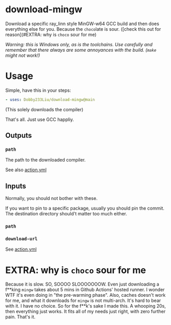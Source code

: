# download-mingw
Download a specific ray_linn style MinGW-w64 GCC build and then does everything else for you.
Because the `choco`late is sour. ([check this out for reason](#EXTRA: why is `choco` sour for me)

*Warning: this is Windows only, as is the toolchains. Use carefully and remember that there always are some annoyances with the build. (`make` might not work!)*

# Usage
Simple, have this in your steps:
```yaml
- uses: Dobby233Liu/download-mingw@main
```
(This solely downloads the compiler)

That's all. Just use GCC happliy.

## Outputs

### `path`
The path to the downloaded compiler.

See also [action.yml](action.yml)

## Inputs
Normally, you should not bother with these.

If you want to pin to a specific package, usually you should pin the commit.
The destination directory should't matter too much either.

### `path`
### `download-url`

See [action.yml](action.yml)

# EXTRA: why is `choco` sour for me
Because it is slow. SO, SOOOO SLOOOOOOOW. Even just downloading a f\*\*king `mingw` takes about 5 mins in Github Actions' hosted runner. I wonder WTF it's even doing in "the pre-warming phase". Also, caches doesn't work for me, and what it downloads for `mingw` is not multi-arch. It's hard to bear with it. I have no choice. So for the f\*\*k's sake I made this. A whooping 20s, then everything just works. It fits all of my needs just right, with zero further pain. That's it.
